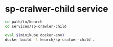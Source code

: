 # sp-cralwer-child service

```sh
cd path/to/kearch
cd services/sp-crawler-child

eval $(minikube docker-env)
docker build -t kearch/sp-cralwer-child .
```
